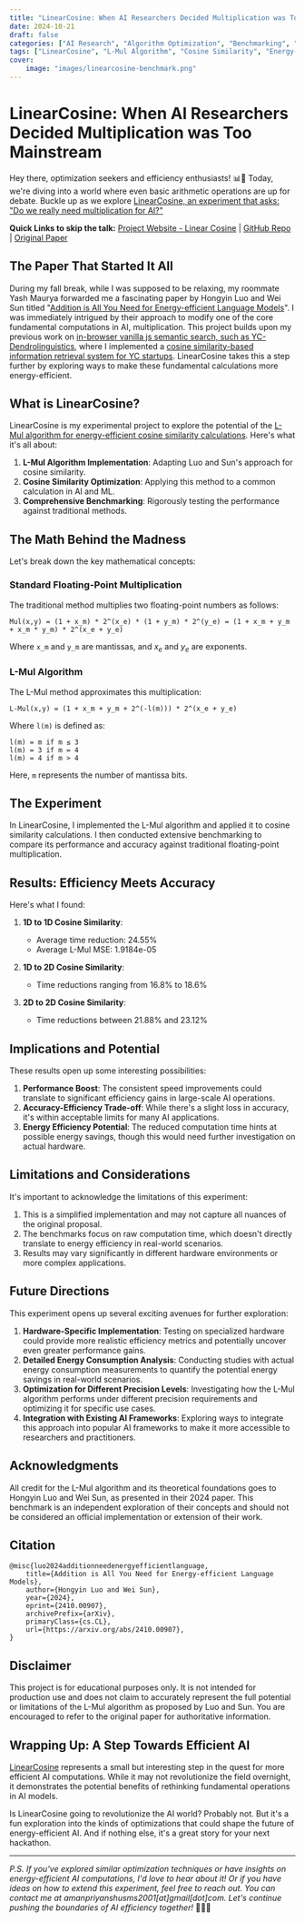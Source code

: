 ```yaml
---
title: "LinearCosine: When AI Researchers Decided Multiplication was Too Mainstream"
date: 2024-10-21
draft: false
categories: ["AI Research", "Algorithm Optimization", "Benchmarking", "Quantization"]
tags: ["LinearCosine", "L-Mul Algorithm", "Cosine Similarity", "Energy-Efficient AI", "Benchmarking", "Green-AI"]
cover:
    image: "images/linearcosine-benchmark.png"
---
```


# LinearCosine: When AI Researchers Decided Multiplication was Too Mainstream

Hey there, optimization seekers and efficiency enthusiasts! 📊🧮 Today, we're diving into a world where even basic arithmetic operations are up for debate. Buckle up as we explore [LinearCosine, an experiment that asks: "Do we really need multiplication for AI?"](https://amanpriyanshu.github.io/LinearCosine/)

**Quick Links to skip the talk:**
[Project Website - Linear Cosine](https://amanpriyanshu.github.io/LinearCosine/) | [GitHub Repo](https://github.com/AmanPriyanshu/LinearCosine) | [Original Paper](https://arxiv.org/abs/2410.00907)

## The Paper That Started It All

During my fall break, while I was supposed to be relaxing, my roommate Yash Maurya forwarded me a fascinating paper by Hongyin Luo and Wei Sun titled "[Addition is All You Need for Energy-efficient Language Models](https://arxiv.org/abs/2410.00907)". I was immediately intrigued by their approach to modify one of the core fundamental computations in AI, multiplication. This project builds upon my previous work on [in-browser vanilla js semantic search, such as YC-Dendrolinguistics](https://amanpriyanshu.github.io/blogs/posts/2024/startup-linguistic-trees/), where I implemented a [cosine similarity-based information retrieval system for YC startups](https://amanpriyanshu.github.io/YC-Dendrolinguistics/). LinearCosine takes this a step further by exploring ways to make these fundamental calculations more energy-efficient.

## What is LinearCosine?

LinearCosine is my experimental project to explore the potential of the [L-Mul algorithm for energy-efficient cosine similarity calculations](https://amanpriyanshu.github.io/LinearCosine/). Here's what it's all about:

1. **L-Mul Algorithm Implementation**: Adapting Luo and Sun's approach for cosine similarity.
2. **Cosine Similarity Optimization**: Applying this method to a common calculation in AI and ML.
3. **Comprehensive Benchmarking**: Rigorously testing the performance against traditional methods.

## The Math Behind the Madness

Let's break down the key mathematical concepts:

### Standard Floating-Point Multiplication

The traditional method multiplies two floating-point numbers as follows:

```
Mul(x,y) = (1 + x_m) * 2^(x_e) * (1 + y_m) * 2^(y_e) = (1 + x_m + y_m + x_m * y_m) * 2^(x_e + y_e)
```

Where `x_m` and `y_m` are mantissas, and $x_e$ and $y_e$ are exponents.

### L-Mul Algorithm

The L-Mul method approximates this multiplication:

```
L-Mul(x,y) = (1 + x_m + y_m + 2^(-l(m))) * 2^(x_e + y_e)
```

Where `l(m)` is defined as:

```
l(m) = m if m ≤ 3
l(m) = 3 if m = 4
l(m) = 4 if m > 4
```

Here, `m` represents the number of mantissa bits.

## The Experiment

In LinearCosine, I implemented the L-Mul algorithm and applied it to cosine similarity calculations. I then conducted extensive benchmarking to compare its performance and accuracy against traditional floating-point multiplication.

## Results: Efficiency Meets Accuracy

Here's what I found:

1. **1D to 1D Cosine Similarity**: 
   - Average time reduction: 24.55%
   - Average L-Mul MSE: 1.9184e-05

2. **1D to 2D Cosine Similarity**:
   - Time reductions ranging from 16.8% to 18.6%

3. **2D to 2D Cosine Similarity**:
   - Time reductions between 21.88% and 23.12%

## Implications and Potential

These results open up some interesting possibilities:

1. **Performance Boost**: The consistent speed improvements could translate to significant efficiency gains in large-scale AI operations.
2. **Accuracy-Efficiency Trade-off**: While there's a slight loss in accuracy, it's within acceptable limits for many AI applications.
3. **Energy Efficiency Potential**: The reduced computation time hints at possible energy savings, though this would need further investigation on actual hardware.

## Limitations and Considerations

It's important to acknowledge the limitations of this experiment:

1. This is a simplified implementation and may not capture all nuances of the original proposal.
2. The benchmarks focus on raw computation time, which doesn't directly translate to energy efficiency in real-world scenarios.
3. Results may vary significantly in different hardware environments or more complex applications.

## Future Directions

This experiment opens up several exciting avenues for further exploration:

1. **Hardware-Specific Implementation**: Testing on specialized hardware could provide more realistic efficiency metrics and potentially uncover even greater performance gains.
2. **Detailed Energy Consumption Analysis**: Conducting studies with actual energy consumption measurements to quantify the potential energy savings in real-world scenarios.
3. **Optimization for Different Precision Levels**: Investigating how the L-Mul algorithm performs under different precision requirements and optimizing it for specific use cases.
4. **Integration with Existing AI Frameworks**: Exploring ways to integrate this approach into popular AI frameworks to make it more accessible to researchers and practitioners.

## Acknowledgments

All credit for the L-Mul algorithm and its theoretical foundations goes to Hongyin Luo and Wei Sun, as presented in their 2024 paper. This benchmark is an independent exploration of their concepts and should not be considered an official implementation or extension of their work.

## Citation

```
@misc{luo2024additionneedenergyefficientlanguage,
    title={Addition is All You Need for Energy-efficient Language Models}, 
    author={Hongyin Luo and Wei Sun},
    year={2024},
    eprint={2410.00907},
    archivePrefix={arXiv},
    primaryClass={cs.CL},
    url={https://arxiv.org/abs/2410.00907}, 
}
```

## Disclaimer

This project is for educational purposes only. It is not intended for production use and does not claim to accurately represent the full potential or limitations of the L-Mul algorithm as proposed by Luo and Sun. You are encouraged to refer to the original paper for authoritative information.

## Wrapping Up: A Step Towards Efficient AI

[LinearCosine](https://amanpriyanshu.github.io/LinearCosine/) represents a small but interesting step in the quest for more efficient AI computations. While it may not revolutionize the field overnight, it demonstrates the potential benefits of rethinking fundamental operations in AI models.

Is LinearCosine going to revolutionize the AI world? Probably not. But it's a fun exploration into the kinds of optimizations that could shape the future of energy-efficient AI. And if nothing else, it's a great story for your next hackathon.

---

*P.S. If you've explored similar optimization techniques or have insights on energy-efficient AI computations, I'd love to hear about it! Or if you have ideas on how to extend this experiment, feel free to reach out. You can contact me at amanpriyanshusms2001[at]gmail[dot]com. Let's continue pushing the boundaries of AI efficiency together!* 🚀🧠💡